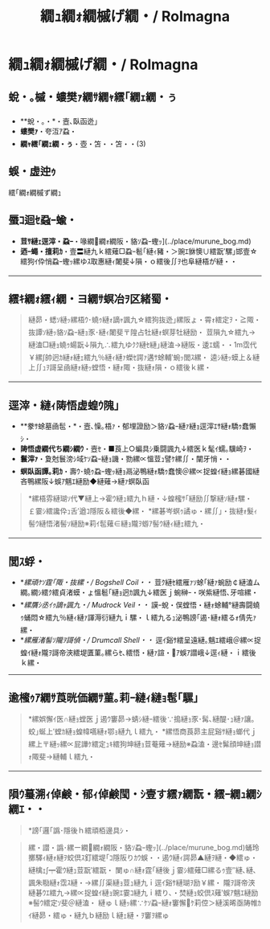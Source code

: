 ﻿---
categories:
- 繝｢繝ｳ繧ｹ繧ｿ繝ｼ
layout: monster
origin:
  class: TODO_Class
  common_en: null
  common_ja: 繧｢繝ｫ繝槭ず繝ｭ
  family: null
  order: null
  scientific: null
tag_slugs:
- tsuchi
- henseiju
- murune-bog
tags:
- 蝨・
- 螟臥函迯｣
- 繝繝ｫ繝阪・貉ｿ蝨ｰ蟶ｯ
title: 繝ｭ繝ｫ繝槭げ繝・/ Rolmagna
---

# 繝ｭ繝ｫ繝槭げ繝・/ Rolmagna

## 蛻・｡槭・螻樊ｧ繝ｻ繝ｬ繧｢繝ｪ繝・ぅ

* **蛻・｡・*・壼､臥函迯｣
* **螻樊ｧ**・夸沍ｱ蝨・
* **繝ｬ繧｢繝ｪ繝・ぅ**・壺・笘・・笘・・(3)

## 蜈・虚迚ｩ

繧｢繝ｫ繝槭ず繝ｭ

## 蜃ｺ迴ｾ蝨ｰ蝓・

* **荳ｻ縺ｪ逕滓・蝨ｰ**・喙繝繝ｫ繝阪・貉ｿ蝨ｰ蟶ｯ](../place/murune_bog.md)
* **迺ｰ蠅・擅莉ｶ**・壹〓縺九ｋ繧薙□蝨ｰ髱｢縺ｨ豬・＞豌ｴ貅懊∪繧翫′騾｣邯壹☆繧狗ｲ伜悄蝨ｰ蟶ｯ縲ゆｽ取惠縺ｨ闍斐↓隕・ｏ繧後∬ｦ也阜縺梧が縺・・

---

## 繧ｷ繝ｫ繧ｨ繝・ヨ繝ｻ螟冶ｦ区緒蜀・

> 縺昴・蟋ｿ縺ｯ縲梧ｳ･蟯ｩ縺ｫ謫ｬ諷九☆繧狗抜迯｣縲阪ょ・霄ｫ繧定ｦ・≧陬・抜譚ｿ縺ｯ貉ｿ蝨ｰ縺ｮ豕･縺ｨ闍斐〒隍占牡縺ｫ螟芽牡縺励・
> 荳隕九☆繧九→縺溘□縺ｮ蟯ｩ蝪翫↓隕九∴繧九ゆｸｸ縺ｾ縺｣縺溘→縺阪・逶ｴ蠕・・1m霑代￥縲∫帥迥ｶ縺ｫ縺ｪ繧九％縺ｨ縺ｧ蠑ｾ諤ｧ遘ｻ蜍輔′蜿ｯ閭ｽ縲・
> 逵ｼ縺ｯ蟆上＆縺上∬ｭｦ謌呈凾縺ｫ縺ｯ螳悟・縺ｫ陬・抜縺ｫ隕・ｏ繧後ｋ縲・

---

## 逕滓・縺ｨ陦悟虚蝗ｳ隗｣

* **豢ｻ蜍墓凾髢・*・壼､懆｡梧ｧ・郁埋證励＞貉ｿ蝨ｰ縺ｧ縺ｮ逕滓ｴｻ縺ｫ驕ｩ蠢懶ｼ・
* **陦悟虚繝代ち繝ｼ繝ｳ**・壼ｾ・■莨上○蝙具ｼ乗闘諷九↓繧医ｋ髦ｲ蠕｡驥崎ｦ・
* **鬟滓ｧ**・夐尅鬟滂ｼ域ｹｿ蝨ｰ縺ｮ譏・勠縲∝慍荳ｭ譬ｹ縲∬・闡牙悄・・
* **螟臥函譚｡莉ｶ**・壽ｳ･蟯ｩ蝨ｰ蟶ｯ縺ｮ鬲泌鴨縺ｫ驕ｩ蠢懊＠縲∝捉蝗ｲ縺ｮ縲碁國縺吝鴨縲阪↓蜈ｱ魑ｴ縺励◆縺薙→縺ｧ螟臥函

> *縲梧雰縺瑚ｿ代▼縺上→霍ｳ縺ｭ繧九ｈ縺・↓蝗櫁ｻ｢縺励∬撃縺ｿ縺ｫ騾・￡霎ｼ繧讒伜ｭ舌′遒ｺ隱阪＆繧後◆縲・
> *縲碁岑螟ｩ譎ゅ・縲∬｣・抜縺ｫ髮ｨ髻ｳ縺悟渚髻ｿ縺励※莉ｲ髢薙∈縺ｮ隴ｦ蝣ｱ髻ｳ縺ｨ縺ｪ繧九・

---

## 閭ｽ蜉・

* **縲頑ｹｿ霆｢陬・抜縲・/ Bogshell Coil・・* 荳ｸ縺ｾ繧雁ｧｿ蜍｢縺ｧ蜿励￠縺溘ム繝｡繝ｼ繧ｸ繧貞渚蟆・ょ慍髱｢縺ｮ迥ｶ諷九↓繧医ｊ蜿榊ｰ・咲紫縺悟､牙喧縲・
* **縲贋ｼ丞ｲｩ謫ｬ諷九・/ Mudrock Veil・・* 謨ｰ蛻・俣螳悟・縺ｫ蜍輔°縺壽闘蟯ｩ蛹悶☆繧九％縺ｨ縺ｧ諢溽衍縺九ｉ騾・ｌ繧九るｭ泌鴨謗｢遏･縺ｫ繧るｫ倩先ｧ縲・
* **縲雁渚髻ｿ隴ｦ謌偵・/ Drumcall Shell・・* 逕ｲ谿ｻ繧呈遠縺｡魑ｴ繧峨＠縲∝捉蝗ｲ縺ｫ隴ｦ謌帝浹繧堤匱菫｡縲らｾ､繧悟・縺ｧ諠・ｱ蜈ｱ譛峨↓逕ｨ縺・ｉ繧後ｋ縲・

---

## 逾櫁ｩｱ繝ｻ莨晄価繝ｻ菫｡莉ｰ縺ｨ縺ｮ髢｢騾｣

> *縲娯懈ｲ医∩縺ｮ螳医ｊ遏ｳ窶昴→蜻ｼ縺ｰ繧後∵搗縺ｮ豕･髯､縺醍･ｭ縺ｧ讓｡蛟｣蜒上′螳ｶ縺ｮ蝗幃嚆縺ｫ鄂ｮ縺九ｌ繧九・
> *縲悟商莨昴主屁谿ｻ縺ｮ螂代ｊ縲上〒縺ｯ縲∝屁譁ｹ繧定ｭｷ繧狗坤縺ｮ荳菴薙→縺励※蝨溘・邊ｾ髴顔坤縺ｮ譛ｫ陬斐→縺輔ｌ繧九・

---

## 隕ｳ蟇溯ｨ倬鹸・郁ｨ倬鹸閠・ｼ壹す繧ｧ繝翫・繧ｰ繝ｭ繝ｼ繝ｴ・・

> *謗｢邏｢譌･隱後ｈ繧頑栢邊具ｼ・

> 縲・譛・譌･縲ー繝繝ｫ繝阪・貉ｿ蝨ｰ蟶ｯ](../place/murune_bog.md)蛹玲擲驛ｨ縺ｫ縺ｦ蛟倶ｽ釘繧堤｢ｺ隱阪りｶｳ蜈・・遏ｳ縺ｨ諤昴▲縺ｦ縺・◆繧ゅ・縺檎ｪ∫┯霍ｳ縺ｭ荳翫′繧翫・
> 闌ゅ∩縺ｫ霆｢縺後ｊ霎ｼ繧薙□縲るｩ壹″縺､縺､諷朱㍾縺ｫ霑ｽ縺・→縲∬渠縺ｮ荳ｭ縺九ｉ逕ｲ谿ｻ縺瑚ｦ励￥縲・
> 隴ｦ謌帝浹縺碁ｳｴ繧九→縲∝捉蝗ｲ縺ｮ豌ｴ霎ｺ縺九ｉ繧り､・焚縺ｮ蛟倶ｽ薙′蜈ｱ魑ｴ縺励※髻ｳ繧定ｿ斐＠縺溘・
> 縺ゅｌ縺ｯ縲∵ｹｿ蝨ｰ縺ｫ窶懈ｹ莉倥＞縺溪晞亟陦帷ｶｲ縺昴・繧ゅ・縺九ｂ縺励ｌ縺ｪ縺・ｦ窶ｦ縲ゅ